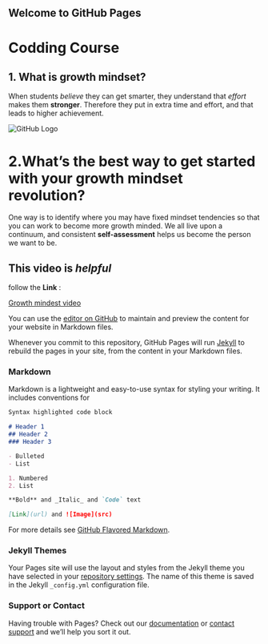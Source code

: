 ## Welcome to GitHub Pages
# Codding Course
## **1. What is growth mindset?**
 When students _believe_ they can get smarter, they understand that _effort_ makes them **stronger**. Therefore they put in extra time and effort, and that leads to higher achievement.

![GitHub Logo](https://www.mindsetworks.com/Assets/images/science/the-science/the-growth-mindset-i-can-get-smarter-large.jpg)

# **2.What’s the best way to get started with your growth mindset revolution?**
One way is to identify where you may have fixed mindset tendencies so that you can work to become more growth minded. We all live upon a continuum, and consistent **self-assessment** helps us become the person we want to be.

## This **video** is _helpful_ 
follow the **Link** :

[Growth mindest video](https://www.youtube.com/watch?v=M1CHPnZfFmU)



You can use the [editor on GitHub](https://github.com/bra2h3li/coddingCourse/edit/master/README.md) to maintain and preview the content for your website in Markdown files.


Whenever you commit to this repository, GitHub Pages will run [Jekyll](https://jekyllrb.com/) to rebuild the pages in your site, from the content in your Markdown files.

### Markdown

Markdown is a lightweight and easy-to-use syntax for styling your writing. It includes conventions for

```markdown
Syntax highlighted code block

# Header 1
## Header 2
### Header 3

- Bulleted
- List

1. Numbered
2. List

**Bold** and _Italic_ and `Code` text

[Link](url) and ![Image](src)
```

For more details see [GitHub Flavored Markdown](https://guides.github.com/features/mastering-markdown/).

### Jekyll Themes

Your Pages site will use the layout and styles from the Jekyll theme you have selected in your [repository settings](https://github.com/bra2h3li/coddingCourse/settings). The name of this theme is saved in the Jekyll `_config.yml` configuration file.

### Support or Contact

Having trouble with Pages? Check out our [documentation](https://help.github.com/categories/github-pages-basics/) or [contact support](https://github.com/contact) and we’ll help you sort it out.
